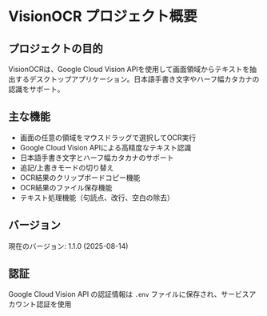 # VisionOCR プロジェクト概要

## プロジェクトの目的
VisionOCRは、Google Cloud Vision APIを使用して画面領域からテキストを抽出するデスクトップアプリケーション。日本語手書き文字やハーフ幅カタカナの認識をサポート。

## 主な機能
- 画面の任意の領域をマウスドラッグで選択してOCR実行
- Google Cloud Vision APIによる高精度なテキスト認識
- 日本語手書き文字とハーフ幅カタカナのサポート
- 追記/上書きモードの切り替え
- OCR結果のクリップボードコピー機能
- OCR結果のファイル保存機能
- テキスト処理機能（句読点、改行、空白の除去）

## バージョン
現在のバージョン: 1.1.0 (2025-08-14)

## 認証
Google Cloud Vision API の認証情報は `.env` ファイルに保存され、サービスアカウント認証を使用
